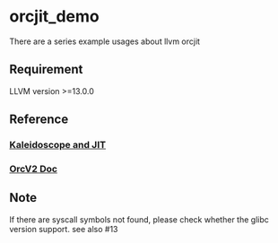 # orcjit_demo
There are a series example usages about llvm orcjit 
## Requirement
LLVM version >=13.0.0
## Reference
### [Kaleidoscope and JIT](https://releases.llvm.org/13.0.0/docs/tutorial/index.html#building-a-jit-in-llvm)
### [OrcV2 Doc](https://llvm.org/docs/ORCv2.html)
## Note
If there are syscall symbols not found, please check whether the glibc version support. see also #13